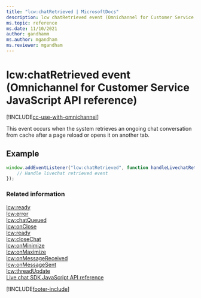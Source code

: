 ```yaml
---
title: "lcw:chatRetrieved | MicrosoftDocs"
description: lcw chatRetrieved event (Omnichannel for Customer Service JavaScript API reference)
ms.topic: reference
ms.date: 11/10/2021
author: gandhamm
ms.author: mgandham
ms.reviewer: mgandham
---
```

# lcw:chatRetrieved event (Omnichannel for Customer Service JavaScript API reference)

[!INCLUDE[cc-use-with-omnichannel](../../../../includes/cc-use-with-omnichannel.md)]


This event occurs when the system retrieves an ongoing chat conversation from cache after a page reload or opens it on another tab.

## Example

```javascript
window.addEventListener("lcw:chatRetrieved", function handleLivechatRetrievedEvent(){
    // Handle livechat retrieved event 
});
```

### Related information

[lcw:ready](lcw-ready.md)  
[lcw:error](lcw-error.md)  
[lcw:chatQueued](lcw-chatQueued.md)  
[lcw:onClose](lcw-onclose.md)  
[lcw:ready](lcw-ready.md)  
[lcw:closeChat](lcw-closechat.md)  
[lcw:onMinimize](lcw-onminimize.md)  
[lcw:onMaximize](lcw-onmaximize.md)  
[lcw:onMessageReceived](lcw-onmessagereceived.md)  
[lcw:onMessageSent](lcw-onmessagesent.md)  
[lcw:threadUpdate](lcw-threadUpdate.md)   
[Live chat SDK JavaScript API reference](../../omnichannel-reference.md)


[!INCLUDE[footer-include](../../../../includes/footer-banner.md)]
